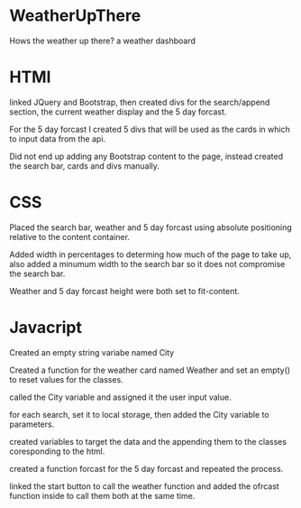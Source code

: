 # WeatherUpThere
Hows the weather up there? a weather dashboard 

# HTMl 

linked JQuery and Bootstrap, then created divs for the search/append section, the current weather display and the 5 day forcast. 

For the 5 day forcast I created 5 divs that will be used as the cards in which to input data from the api. 

Did not end up adding any Bootstrap content to the page, instead created the search bar, cards and divs manually.  

# CSS

Placed the search bar, weather and 5 day forcast using absolute positioning relative to the content container. 

 Added width in percentages to determing how much of the page to take up, also added a minumum width to the search bar so it does not compromise the search bar. 

 Weather and 5 day forcast height were both set to fit-content.

 # Javacript 

 Created an empty string variabe named City

 Created a function for the weather card named Weather and set an empty() to reset values for the classes. 

 called the City variable and assigned it the user input value. 

 for each search, set it to local storage, then added the City variable to parameters. 

 created variables to target the data and the appending them to the classes coresponding to the html. 

 created a function forcast for the 5 day forcast and repeated the process.

 linked the start button to call the weather function and added the ofrcast function inside to call them both at the same time. 

 
